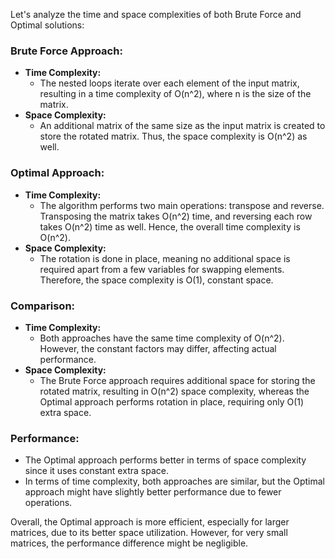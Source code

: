 Let's analyze the time and space complexities of both Brute Force and Optimal solutions:

### Brute Force Approach:

- **Time Complexity:**
  - The nested loops iterate over each element of the input matrix, resulting in a time complexity of O(n^2), where n is the size of the matrix.
- **Space Complexity:**
  - An additional matrix of the same size as the input matrix is created to store the rotated matrix. Thus, the space complexity is O(n^2) as well.

### Optimal Approach:

- **Time Complexity:**
  - The algorithm performs two main operations: transpose and reverse. Transposing the matrix takes O(n^2) time, and reversing each row takes O(n^2) time as well. Hence, the overall time complexity is O(n^2).
- **Space Complexity:**
  - The rotation is done in place, meaning no additional space is required apart from a few variables for swapping elements. Therefore, the space complexity is O(1), constant space.

### Comparison:

- **Time Complexity:**
  - Both approaches have the same time complexity of O(n^2). However, the constant factors may differ, affecting actual performance.
- **Space Complexity:**
  - The Brute Force approach requires additional space for storing the rotated matrix, resulting in O(n^2) space complexity, whereas the Optimal approach performs rotation in place, requiring only O(1) extra space.

### Performance:

- The Optimal approach performs better in terms of space complexity since it uses constant extra space.
- In terms of time complexity, both approaches are similar, but the Optimal approach might have slightly better performance due to fewer operations.

Overall, the Optimal approach is more efficient, especially for larger matrices, due to its better space utilization. However, for very small matrices, the performance difference might be negligible.
